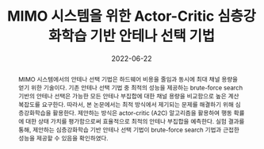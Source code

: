 ---
title: "MIMO 시스템을 위한 Actor-Critic 심층강화학습 기반 안테나 선택 기법"
collection: publications
permalink: /publication/2022-dc7
date: 2022-06-22
venue: '2022 한국통신학회 하계종합학술대회'
paperurl: 'https://www.dbpia.co.kr/journal/articleDetail?nodeId=NODE11107578'
pubtype: 'domestic_conference'
# just display our icon symbols
link: 'https://www.dbpia.co.kr/journal/articleDetail?nodeId=NODE11107578'
code: 'https://github.com/FIVEYOUNGWOO/Advantage-Actor-Critic-Based-MIMO-Antenna-Selection'
github: 'https://github.com/FIVEYOUNGWOO/Advantage-Actor-Critic-Based-MIMO-Antenna-Selection'
citation: '<strong>오영우</strong>, 최우열. &quot;MIMO 시스템을 위한 Actor-Critic 심층강화학습 기반 안테나 선택 기법.&quot; <i>2022 한국통신학회 하계종합학술대회</i>, 제주, 대한민국, 2022.06.22 - 24. (<u><span style="color: rgb(71, 173, 216);">Status: Presented on 2022.06.22.</span></u>)'
excerpt_separator: ""
abstract: MIMO 시스템에서의 안테나 선택 기법은 하드웨어 비용을 줄임과 동시에 최대 채널 용량을 얻기 위한 기술이다. 기존 안테나 선택 기법 중 최적의 성능을 제공하는 brute-force search 기반의 안테나 선택은 가능한 모든 안테나 부집합에 대한 채널 용량을 비교함으로 높은 계산 복잡도를 요구한다. 따라서, 본 논문에서는 최적 방식에서 제기되는 문제를 해결하기 위해 심층강화학습을 활용한다. 제안하는 방식은 actor-critic (A2C) 알고리즘을 활용하여 행동 확률에 대한 상태 가치를 평가함으로써 효율적으로 최적의 안테나 부집합을 예측한다. 실험 결과를 통해, 제안하는 심층강화학습 기반 안테나 선택 기법이 brute-force search 기법과 근접한 성능을 제공할 수 있음을 확인하였다.
---